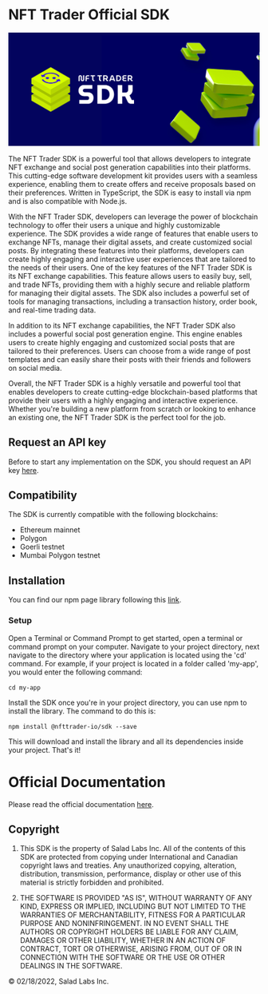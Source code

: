 # NFT Trader Official SDK

![plot](./resources/images/sdk-meta-image.jpg)

The NFT Trader SDK is a powerful tool that allows developers to integrate NFT exchange and social post generation capabilities into their platforms. This cutting-edge software development kit provides users with a seamless experience, enabling them to create offers and receive proposals based on their preferences. Written in TypeScript, the SDK is easy to install via npm and is also compatible with Node.js.

With the NFT Trader SDK, developers can leverage the power of blockchain technology to offer their users a unique and highly customizable experience. The SDK provides a wide range of features that enable users to exchange NFTs, manage their digital assets, and create customized social posts. By integrating these features into their platforms, developers can create highly engaging and interactive user experiences that are tailored to the needs of their users.
One of the key features of the NFT Trader SDK is its NFT exchange capabilities. This feature allows users to easily buy, sell, and trade NFTs, providing them with a highly secure and reliable platform for managing their digital assets. The SDK also includes a powerful set of tools for managing transactions, including a transaction history, order book, and real-time trading data.

In addition to its NFT exchange capabilities, the NFT Trader SDK also includes a powerful social post generation engine. This engine enables users to create highly engaging and customized social posts that are tailored to their preferences. Users can choose from a wide range of post templates and can easily share their posts with their friends and followers on social media.

Overall, the NFT Trader SDK is a highly versatile and powerful tool that enables developers to create cutting-edge blockchain-based platforms that provide their users with a highly engaging and interactive experience. Whether you're building a new platform from scratch or looking to enhance an existing one, the NFT Trader SDK is the perfect tool for the job.

## Request an API key

Before to start any implementation on the SDK, you should request an API key [here](https://sdk.nfttrader.io).

## Compatibility

The SDK is currently compatible with the following blockchains:

- Ethereum mainnet
- Polygon
- Goerli testnet
- Mumbai Polygon testnet

## Installation

You can find our npm page library following this [link](https://www.npmjs.com/package/@nfttrader-io/sdk).

### Setup

Open a Terminal or Command Prompt to get started, open a terminal or command prompt on your computer.
Navigate to your project directory, next navigate to the directory where your application is located using the 'cd' command. For example, if your project is located in a folder called 'my-app', you would enter the following command:

```shell
cd my-app
```

Install the SDK once you're in your project directory, you can use npm to install the library.
The command to do this is:

```shell
npm install @nfttrader-io/sdk --save
```

This will download and install the library and all its dependencies inside your project.
That's it!

# Official Documentation

Please read the official documentation [here](https://docs.nfttrader.io/documentation/nft-trader-sdk/initialization).

## Copyright

1. This SDK is the property of Salad Labs Inc. All of the contents of this SDK are protected from copying under International and Canadian copyright laws and treaties. Any unauthorized copying, alteration, distribution, transmission, performance, display or other use of this material is strictly forbidden and prohibited.

2. THE SOFTWARE IS PROVIDED "AS IS", WITHOUT WARRANTY OF ANY KIND, EXPRESS OR IMPLIED, INCLUDING BUT NOT LIMITED TO THE WARRANTIES OF MERCHANTABILITY, FITNESS FOR A PARTICULAR PURPOSE AND NONINFRINGEMENT. IN NO EVENT SHALL THE AUTHORS OR COPYRIGHT HOLDERS BE LIABLE FOR ANY CLAIM, DAMAGES OR OTHER LIABILITY, WHETHER IN AN ACTION OF CONTRACT, TORT OR OTHERWISE, ARISING FROM, OUT OF OR IN CONNECTION WITH THE SOFTWARE OR THE USE OR OTHER DEALINGS IN THE SOFTWARE.

© 02/18/2022, Salad Labs Inc.
